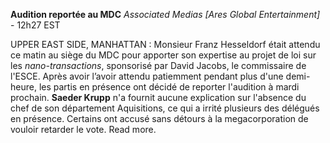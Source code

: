 ﻿**Audition reportée au MDC**
*Associated Medias [Ares Global Entertainment]* - 12h27 EST

UPPER EAST SIDE, MANHATTAN : Monsieur Franz Hesseldorf était attendu ce matin au siège du MDC pour apporter son expertise au projet de loi sur les *nano-transactions*, sponsorisé par David Jacobs, le commissaire de l'ESCE. Après avoir l’avoir attendu patiemment pendant plus d'une demi-heure, les partis en présence ont décidé de reporter l'audition à mardi prochain.
**Saeder Krupp** n'a fournit aucune explication sur l'absence du chef de son département Aquisitions, ce qui a irrité plusieurs des délégués en présence. Certains ont accusé sans détours à la megacorporation de vouloir retarder le vote. Read more.
